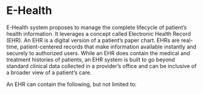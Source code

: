# E-Health
E-Health system proposes to manage the complete lifecycle of patient’s health information. It leverages a concept called Electronic Health Record (EHR). An EHR is a digital version of a patient’s paper chart. EHRs are real-time, patient-centered records that make information available instantly and securely to authorized users. While an EHR does contain the medical and treatment histories of patients, an EHR system is built to go beyond standard clinical data collected in a provider’s office and can be inclusive of a broader view of a patient’s care.

An EHR can contain the following, but not limited to:

